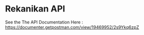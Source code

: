 # Rekanikan API

See the The API Documentation Here : https://documenter.getpostman.com/view/19469952/2s9Ykq6zpZ

